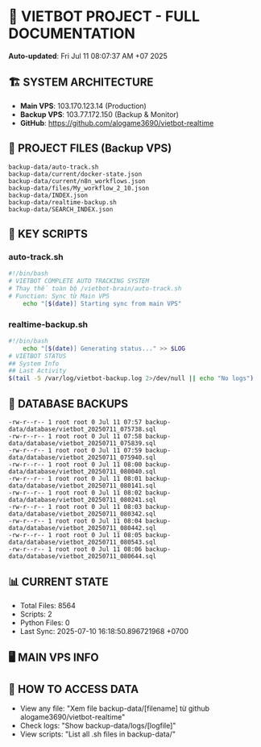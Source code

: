 # 🤖 VIETBOT PROJECT - FULL DOCUMENTATION
**Auto-updated**: Fri Jul 11 08:07:37 AM +07 2025

## 🏗️ SYSTEM ARCHITECTURE
- **Main VPS**: 103.170.123.14 (Production)
- **Backup VPS**: 103.77.172.150 (Backup & Monitor)
- **GitHub**: https://github.com/alogame3690/vietbot-realtime

## 📁 PROJECT FILES (Backup VPS)
```
backup-data/auto-track.sh
backup-data/current/docker-state.json
backup-data/current/n8n_workflows.json
backup-data/files/My_workflow_2_10.json
backup-data/INDEX.json
backup-data/realtime-backup.sh
backup-data/SEARCH_INDEX.json
```

## 🔧 KEY SCRIPTS
### auto-track.sh
```bash
#!/bin/bash
# VIETBOT COMPLETE AUTO TRACKING SYSTEM
# Thay thế toàn bộ /vietbot-brain/auto-track.sh
# Function: Sync từ Main VPS
    echo "[$(date)] Starting sync from main VPS"
```
### realtime-backup.sh
```bash
#!/bin/bash
    echo "[$(date)] Generating status..." >> $LOG
# VIETBOT STATUS
## System Info
## Last Activity
$(tail -5 /var/log/vietbot-backup.log 2>/dev/null || echo "No logs")
```

## 💾 DATABASE BACKUPS
```
-rw-r--r-- 1 root root 0 Jul 11 07:57 backup-data/database/vietbot_20250711_075738.sql
-rw-r--r-- 1 root root 0 Jul 11 07:58 backup-data/database/vietbot_20250711_075839.sql
-rw-r--r-- 1 root root 0 Jul 11 07:59 backup-data/database/vietbot_20250711_075940.sql
-rw-r--r-- 1 root root 0 Jul 11 08:00 backup-data/database/vietbot_20250711_080040.sql
-rw-r--r-- 1 root root 0 Jul 11 08:01 backup-data/database/vietbot_20250711_080141.sql
-rw-r--r-- 1 root root 0 Jul 11 08:02 backup-data/database/vietbot_20250711_080241.sql
-rw-r--r-- 1 root root 0 Jul 11 08:03 backup-data/database/vietbot_20250711_080342.sql
-rw-r--r-- 1 root root 0 Jul 11 08:04 backup-data/database/vietbot_20250711_080442.sql
-rw-r--r-- 1 root root 0 Jul 11 08:05 backup-data/database/vietbot_20250711_080543.sql
-rw-r--r-- 1 root root 0 Jul 11 08:06 backup-data/database/vietbot_20250711_080644.sql
```

## 📊 CURRENT STATE
- Total Files: 8564
- Scripts: 2
- Python Files: 0
- Last Sync: 2025-07-10 16:18:50.896721968 +0700

## 🖥️ MAIN VPS INFO


## 🚨 HOW TO ACCESS DATA
- View any file: "Xem file backup-data/[filename] từ github alogame3690/vietbot-realtime"
- Check logs: "Show backup-data/logs/[logfile]"
- View scripts: "List all .sh files in backup-data/"
